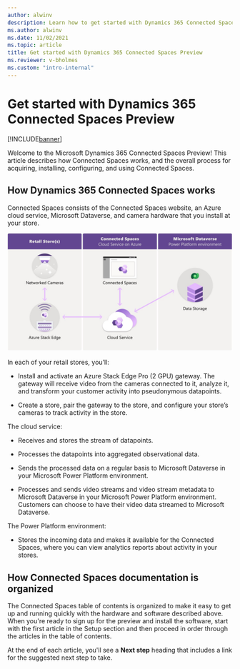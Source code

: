 ```yaml
---
author: alwinv
description: Learn how to get started with Dynamics 365 Connected Spaces Preview by signing up for the preview, installing the software, and ordering Azure Stack Edge
ms.author: alwinv
ms.date: 11/02/2021
ms.topic: article
title: Get started with Dynamics 365 Connected Spaces Preview
ms.reviewer: v-bholmes
ms.custom: "intro-internal"
---
```


# Get started with Dynamics 365 Connected Spaces Preview

[!INCLUDE[banner](includes/banner.md)]

Welcome to the Microsoft Dynamics 365 Connected Spaces Preview! This article describes how Connected Spaces works, and the overall process for acquiring, installing, configuring, and using Connected Spaces. 

## How Dynamics 365 Connected Spaces works

Connected Spaces consists of the Connected Spaces website, an Azure cloud service, Microsoft Dataverse, and camera hardware that you install at your store.

![Illustration of retail store, Azure cloud service and Power Platorm components.](media/how-connected-spaces-works.jpg "Illustration of retail store, Azure cloud service and Power Platform components")
 
In each of your retail stores, you’ll:

- Install and activate an Azure Stack Edge Pro (2 GPU) gateway. The gateway will receive video from the cameras connected to it, analyze it, and transform your customer activity into pseudonymous datapoints.

- Create a store, pair the gateway to the store, and configure your store’s cameras to track activity in the store.

The cloud service:

- Receives and stores the stream of datapoints.

- Processes the datapoints into aggregated observational data.

- Sends the processed data on a regular basis to Microsoft Dataverse in your Microsoft Power Platform environment.

- Processes and sends video streams and video stream metadata to Microsoft Dataverse in your Microsoft Power Platform environment. Customers can choose to have their video data streamed to Microsoft Dataverse.  

The Power Platform environment:

- Stores the incoming data and makes it available for the Connected Spaces, where you can view analytics reports about activity in your stores.

## How Connected Spaces documentation is organized

The Connected Spaces table of contents is organized to make it easy to get up and running quickly with the hardware and software described above. When you're ready to sign up for the preview and install the software, start with the first article in the Setup section and then proceed in order through the articles in the table of contents.

At the end of each article, you'll see a **Next step** heading that includes a link for the suggested next step to take.

